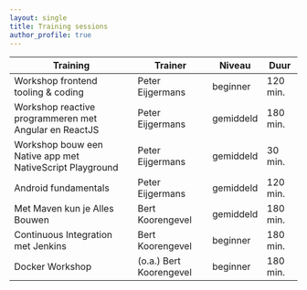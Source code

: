 ```yaml
---
layout: single
title: Training sessions
author_profile: true
---
```


| Training | Trainer | Niveau | Duur |
|-------|--------|---------|---------|
| Workshop frontend tooling & coding | Peter Eijgermans | beginner | 120 min.
| Workshop reactive programmeren met Angular en ReactJS | Peter Eijgermans | gemiddeld | 180 min.
| Workshop bouw een Native app met NativeScript Playground | Peter Eijgermans | gemiddeld | 30 min.
| Android fundamentals | Peter Eijgermans | gemiddeld | 120 min.
| Met Maven kun je Alles Bouwen | Bert Koorengevel | gemiddeld | 180 min.
| Continuous Integration met Jenkins | Bert Koorengevel | beginner | 180 min.
| Docker Workshop | (o.a.) Bert Koorengevel | beginner | 180 min.
